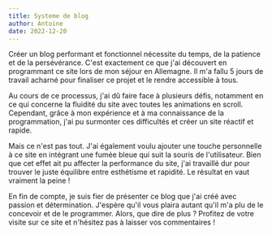 ```yaml
---
title: Systeme de blog
author: Antoine
date: 2022-12-20
---
```


Créer un blog performant et fonctionnel nécessite du temps, de la patience et de la persévérance. C'est exactement ce que j'ai découvert en programmant ce site lors de mon séjour en Allemagne. Il m'a fallu 5 jours de travail acharné pour finaliser ce projet et le rendre accessible à tous.

Au cours de ce processus, j'ai dû faire face à plusieurs défis, notamment en ce qui concerne la fluidité du site avec toutes les animations en scroll. Cependant, grâce à mon expérience et à ma connaissance de la programmation, j'ai pu surmonter ces difficultés et créer un site réactif et rapide.

Mais ce n'est pas tout. J'ai également voulu ajouter une touche personnelle à ce site en intégrant une fumée bleue qui suit la souris de l'utilisateur. Bien que cet effet ait pu affecter la performance du site, j'ai travaillé dur pour trouver le juste équilibre entre esthétisme et rapidité. Le résultat en vaut vraiment la peine !

En fin de compte, je suis fier de présenter ce blog que j'ai créé avec passion et détermination. J'espère qu'il vous plaira autant qu'il m'a plu de le concevoir et de le programmer. Alors, que dire de plus ? Profitez de votre visite sur ce site et n'hésitez pas à laisser vos commentaires !
